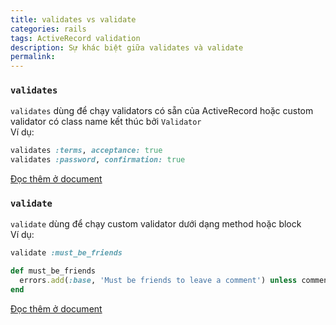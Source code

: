 ```yaml
---
title: validates vs validate
categories: rails
tags: ActiveRecord validation
description: Sự khác biệt giữa validates và validate
permalink: 
---
```

### `validates`
`validates` dùng để chạy validators có sẵn của ActiveRecord hoặc custom validator có class name kết thúc bởi `Validator`  
Ví dụ:
```ruby
validates :terms, acceptance: true
validates :password, confirmation: true
```

[Đọc thêm ở document](https://devdocs.io/rails~5.1/activemodel/validations/classmethods#method-i-validates)

### `validate`
`validate` dùng để chạy custom validator dưới dạng method hoặc block  
Ví dụ:
```ruby
validate :must_be_friends

def must_be_friends
  errors.add(:base, 'Must be friends to leave a comment') unless commenter.friend_of?(commentee)
end
```

[Đọc thêm ở document](https://devdocs.io/rails~5.1/activemodel/validations/classmethods#method-i-validate)
